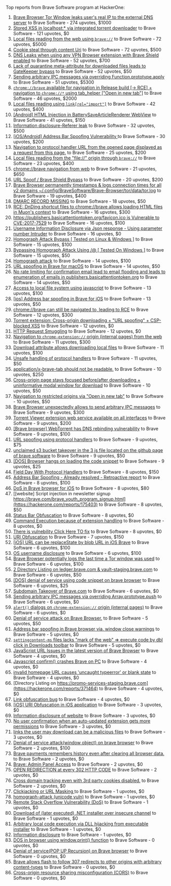 Top reports from Brave Software program at HackerOne:

1. [Brave Browser Tor Window leaks user's real IP to the external DNS server](https://hackerone.com/reports/1077022) to Brave Software - 274 upvotes, $1000
2. [Stored XSS in localhost:* via integrated torrent downloader](https://hackerone.com/reports/681617) to Brave Software - 121 upvotes, $0
3. [Local files reading from the web using `brave://`](https://hackerone.com/reports/390013) to Brave Software - 72 upvotes, $5000
4. [Cookie steal through content Uri](https://hackerone.com/reports/876192) to Brave Software - 72 upvotes, $500
5. [DNS Leaks when using any VPN Browser extension with Brave Shield enabled](https://hackerone.com/reports/1203842) to Brave Software - 52 upvotes, $700
6. [Lack of quarantine meta-attribute for downloaded files leads to GateKeeper bypass](https://hackerone.com/reports/374106) to Brave Software - 52 upvotes, $50
7. [Sending arbitrary IPC messages via overriding Function.prototype.apply](https://hackerone.com/reports/188086) to Brave Software - 51 upvotes, $5300
8. [`chrome://brave` available for navigation in Release build [-\> RCE] + navigation to `chrome://*` using tab_helper ["Open in new tab"]](https://hackerone.com/reports/395737) to Brave Software - 46 upvotes, $2000
9. [Local files reading using `link[rel="import"]`](https://hackerone.com/reports/375329) to Brave Software - 42 upvotes, $400
10. [[Android] HTML Injection in BatterySaveArticleRenderer WebView](https://hackerone.com/reports/176065) to Brave Software - 41 upvotes, $150
11. [Information disclosure-Referer leak](https://hackerone.com/reports/1337624) to Brave Software - 32 upvotes, $500
12. [[iOS/Android] Address Bar Spoofing Vulnerability ](https://hackerone.com/reports/175958) to Brave Software - 30 upvotes, $200
13. [Navigation to protocol handler URL from the opened page displayed as a request from this page.](https://hackerone.com/reports/374969) to Brave Software - 25 upvotes, $200
14. [Local files reading from the "file://" origin through `brave://`](https://hackerone.com/reports/390362) to Brave Software - 23 upvotes, $400
15. [chrome://brave navigation from web](https://hackerone.com/reports/415967) to Brave Software - 21 upvotes, $650
16. [URL Spoof / Brave Shield Bypass](https://hackerone.com/reports/255991) to Brave Software - 20 upvotes, $200
17. [Brave Browser permanently timestamps & logs connection times for all v2 domains ~/.config/BraveSoftware/Brave-Browser/tor/data/tor.log](https://hackerone.com/reports/1249056) to Brave Software - 19 upvotes, $400
18. [DMARC RECORD MISSING](https://hackerone.com/reports/491753) to Brave Software - 18 upvotes, $50
19. [RCE: DnDing shortcut files to chrome://brave allows loading HTML files in Muon's context](https://hackerone.com/reports/415258) to Brave Software - 16 upvotes, $300
20. [https://publishers.basicattentiontoken.org/favicon.ico is Vulnerable to CVE-2017-7529](https://hackerone.com/reports/980856) to Brave Software - 16 upvotes, $100
21. [Username Information Disclosure via Json response - Using parameter number Intruder](https://hackerone.com/reports/812351) to Brave Software - 16 upvotes, $0
22. [Homograph Attack Bypass [ Tested on Linux & Windows ]](https://hackerone.com/reports/268984) to Brave Software - 15 upvotes, $100
23. [Bypassing Homograph Attack Using /@ [ Tested On Windows ]](https://hackerone.com/reports/317931) to Brave Software - 15 upvotes, $50
24. [Homograph attack](https://hackerone.com/reports/175286) to Brave Software - 14 upvotes, $100
25. [URL spoofing in Brave for macOS](https://hackerone.com/reports/369086) to Brave Software - 14 upvotes, $50
26. [No rate limiting for confirmation email lead to email flooding and leads to enumeration of emails in publishers.basicattentiontoken.org](https://hackerone.com/reports/854793) to Brave Software - 14 upvotes, $50
27. [Access to local file system using javascript](https://hackerone.com/reports/175979) to Brave Software - 13 upvotes, $100
28. [[ios] Address bar spoofing in Brave for iOS](https://hackerone.com/reports/176929) to Brave Software - 13 upvotes, $50
29. [chrome://brave can still be navigated to, leading to RCE](https://hackerone.com/reports/415178) to Brave Software - 12 upvotes, $300
30. [Torrent extension: Cross-origin downloading + "URL spoofing" + CSP-blocked XSS](https://hackerone.com/reports/378864) to Brave Software - 12 upvotes, $0
31. [HTTP Request Smuggling](https://hackerone.com/reports/866382) to Brave Software - 12 upvotes, $0
32. [Navigation to `chrome-extension://` origin (internal pages) from the web](https://hackerone.com/reports/378805) to Brave Software - 11 upvotes, $300
33. [Download attribute allows downloading local files](https://hackerone.com/reports/258710) to Brave Software - 11 upvotes, $100
34. [Unsafe handling of protocol handlers](https://hackerone.com/reports/369185) to Brave Software - 11 upvotes, $50
35. [application/x-brave-tab should not be readable.](https://hackerone.com/reports/258578) to Brave Software - 10 upvotes, $250
36. [Cross-origin page stays focused before/after downloading + uninformative modal window for download](https://hackerone.com/reports/375259) to Brave Software - 10 upvotes, $50
37. [Navigation to restricted origins via "Open in new tab"](https://hackerone.com/reports/369218) to Brave Software - 10 upvotes, $50
38. [Brave Browser unexpectedly allows to send arbitrary IPC messages](https://hackerone.com/reports/187542) to Brave Software - 9 upvotes, $300
39. [Torrent Viewer extension web service available on all interfaces](https://hackerone.com/reports/300181) to Brave Software - 9 upvotes, $200
40. [[Brave browser] WebTorrent has DNS rebinding vulnerability](https://hackerone.com/reports/663729) to Brave Software - 9 upvotes, $100
41. [URL spoofing using protocol handlers](https://hackerone.com/reports/373721) to Brave Software - 9 upvotes, $75
42. [unclaimed s3 bucket takeover in the 3 js file located on the github page of  brave software](https://hackerone.com/reports/1316650) to Brave Software - 9 upvotes, $50
43. [[DOS] Browser hangs on loading the code snippet](https://hackerone.com/reports/181686) to Brave Software - 9 upvotes, $25
44. [Field Day With Protocol Handlers](https://hackerone.com/reports/416040) to Brave Software - 8 upvotes, $150
45. [Address Bar Spoofing - Already resolved - Retroactive report](https://hackerone.com/reports/175779) to Brave Software - 8 upvotes, $100
46. [DoS in Brave browser for iOS](https://hackerone.com/reports/357665) to Brave Software - 8 upvotes, $80
47. [[website] Script injection in newsletter signup https://brave.com/brave_youth_program_signup.html](https://hackerone.com/reports/175403) to Brave Software - 8 upvotes, $50
48. [Status Bar Obfuscation](https://hackerone.com/reports/175701) to Brave Software - 8 upvotes, $0
49. [Command Execution because of extension handling](https://hackerone.com/reports/188078) to Brave Software - 8 upvotes, $0
50. [There is vulnebility Click Here TO fix](https://hackerone.com/reports/319036) to Brave Software - 8 upvotes, $0
51. [URI Obfuscation](https://hackerone.com/reports/175529) to Brave Software - 7 upvotes, $150
52. [[iOS] URL can be replaceState by blob URL in iOS Brave](https://hackerone.com/reports/215044) to Brave Software - 6 upvotes, $100
53. [OS username disclosure](https://hackerone.com/reports/258585) to Brave Software - 6 upvotes, $100
54. [Brave Browser potentially logs the last time a Tor window was used](https://hackerone.com/reports/1024668) to Brave Software - 6 upvotes, $100
55. [2 Directory Listing on ledger.brave.com & vault-staging.brave.com](https://hackerone.com/reports/175320) to Brave Software - 6 upvotes, $50
56. [[DOS] denial of service using code snippet on brave browser](https://hackerone.com/reports/181558) to Brave Software - 6 upvotes, $25
57. [Subdomain Takeover of Brave.com](https://hackerone.com/reports/175397) to Brave Software - 6 upvotes, $0
58. [Sending arbitrary IPC messages via overriding Array.prototype.push](https://hackerone.com/reports/188561) to Brave Software - 6 upvotes, $0
59. [`alert()` dialogs on `chrome-extension://` origin (internal pages)](https://hackerone.com/reports/378809) to Brave Software - 6 upvotes, $0
60. [Denial of service attack on Brave Browser.](https://hackerone.com/reports/176066) to Brave Software - 5 upvotes, $50
61. [Address bar spoofing in Brave browser via. window close warnings](https://hackerone.com/reports/208834) to Brave Software - 5 upvotes, $0
62. [`settingcontent-ms` files lacks "mark of the web" =\> execute code by dbl click in Downloads toolbar](https://hackerone.com/reports/377206) to Brave Software - 5 upvotes, $0
63. [JavaScript URL Issues in the latest version of Brave Browser](https://hackerone.com/reports/176083) to Brave Software - 4 upvotes, $0
64. [Javascript confirm() crashes Brave on PC](https://hackerone.com/reports/176076) to Brave Software - 4 upvotes, $0
65. [invalid homepage URL causes 'uncaught typeerror' or blank state](https://hackerone.com/reports/177184) to Brave Software - 4 upvotes, $0
66. [Directory Listing on https://promo-services-staging.brave.com](https://hackerone.com/reports/371464) to Brave Software - 4 upvotes, $0
67. [Link obfuscation bug](https://hackerone.com/reports/669440) to Brave Software - 4 upvotes, $0
68. [[iOS] URI Obfuscation in iOS application](https://hackerone.com/reports/176159) to Brave Software - 3 upvotes, $0
69. [Information disclosure of website](https://hackerone.com/reports/179121) to Brave Software - 3 upvotes, $0
70. [No user confirmation when an auto-updated extension gets more permissions](https://hackerone.com/reports/199243) to Brave Software - 3 upvotes, $0
71. [links the user may download can be a malicious files](https://hackerone.com/reports/182557) to Brave Software - 3 upvotes, $0
72. [Denial of service attack(window object) on brave browser](https://hackerone.com/reports/176197) to Brave Software - 2 upvotes, $100
73. [Brave payments remembers history even after clearing all browser data.](https://hackerone.com/reports/203088) to Brave Software - 2 upvotes, $0
74. [Brave: Admin Panel Access](https://hackerone.com/reports/175366) to Brave Software - 2 upvotes, $0
75. [OPEN REDIRECTION at every 302 HTTP CODE](https://hackerone.com/reports/369447) to Brave Software - 2 upvotes, $0
76. [Cross domain tracking even with 3rd party cookies disabled.](https://hackerone.com/reports/331428) to Brave Software - 2 upvotes, $0
77. [Clickjacking or URL Masking ](https://hackerone.com/reports/204198) to Brave Software - 1 upvotes, $0
78. [homograph-attack (unicode vuln)](https://hackerone.com/reports/221461) to Brave Software - 1 upvotes, $0
79. [Remote Stack Overflow Vulnerability (DoS)](https://hackerone.com/reports/181061) to Brave Software - 1 upvotes, $0
80. [Download of (later executed) .NET installer over insecure channel](https://hackerone.com/reports/272231) to Brave Software - 1 upvotes, $0
81. [Arbitrary local code execution via DLL hijacking from executable installer](https://hackerone.com/reports/272221) to Brave Software - 1 upvotes, $0
82. [Information disclosure](https://hackerone.com/reports/1347249) to Brave Software - 1 upvotes, $0
83. [DOS in browser using window.print() function](https://hackerone.com/reports/176364) to Brave Software - 0 upvotes, $0
84. [Denial of service(POP UP Recursion) on Brave browser](https://hackerone.com/reports/179248) to Brave Software - 0 upvotes, $0
85. [Brave allows flash to follow 307 redirects to other origins with arbitrary content-types](https://hackerone.com/reports/449478) to Brave Software - 0 upvotes, $0
86. [Cross-origin resource sharing misconfiguration (CORS)](https://hackerone.com/reports/954512) to Brave Software - 0 upvotes, $0

